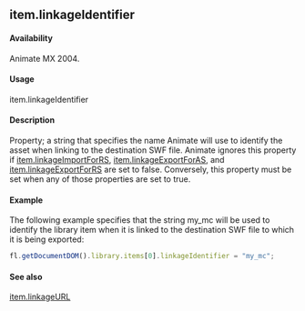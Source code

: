 ## item.linkageIdentifier

#### Availability

Animate MX 2004.

#### Usage

item.linkageIdentifier

#### Description

Property; a string that specifies the name Animate will use to identify the asset when linking to the destination SWF file. Animate ignores this property if [item.linkageImportForRS](../Item_object/item11.md), [item.linkageExportForAS](../Item_object/item7.md), and [item.linkageExportForRS](../Item_object/item8.md) are set to false. Conversely, this property must be set when any of those properties are set to true.

#### Example

The following example specifies that the string my\_mc will be used to identify the library item when it is linked to the destination SWF file to which it is being exported:

```javascript
fl.getDocumentDOM().library.items[0].linkageIdentifier = "my_mc";
```
#### See also

[item.linkageURL](../Item_object/item12.md)

<span id="item.linkageImportForRS" class="anchor"></span>
